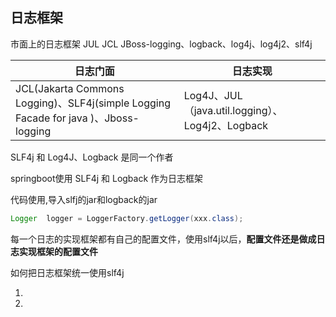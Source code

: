## 日志框架

市面上的日志框架
JUL  JCL  JBoss-logging、logback、log4j、log4j2、slf4j

| 日志门面                                                     | 日志实现                                         |
| ------------------------------------------------------------ | ------------------------------------------------ |
| JCL(Jakarta Commons Logging)、SLF4j(simple Logging Facade for java )、Jboss-logging | Log4J、JUL（java.util.logging）、Log4j2、Logback |



SLF4j 和 Log4J、Logback 是同一个作者

springboot使用 SLF4j 和 Logback 作为日志框架

代码使用,导入slfj的jar和logback的jar

```java
Logger  logger = LoggerFactory.getLogger(xxx.class);
```



每一个日志的实现框架都有自己的配置文件，使用slf4j以后，**配置文件还是做成日志实现框架的配置文件**





如何把日志框架统一使用slf4j 

1. 
2. 

